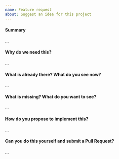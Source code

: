 ```yaml
---
name: Feature request
about: Suggest an idea for this project
---
```


<!--
Thanks for submitting a feature request. Please fill the template below,
otherwise we will not be able to process this feature request.
-->

#### Summary

<!-- Summarize the feature in a few sentences: -->

...

#### Why do we need this?

<!-- Please explain the motivation, how it will be used, etc. -->

...

#### What is already there? What do you see now?

<!-- Describe or link to related APIs. -->

...

#### What is missing? What do you want to see?

<!-- Please add some examples or use cases of the API if applicable. -->

...

#### How do you propose to implement this?

<!-- Please think about how this could be implemented. -->

...

#### Can you do this yourself and submit a Pull Request?

<!-- You can also @mention experts if you need help with this. -->

...
